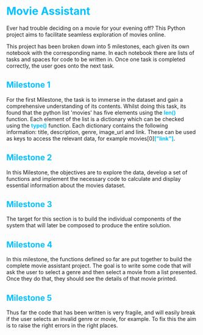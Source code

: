 # <b><FONT COLOR=" 00c1ff">Movie Assistant</FONT></b>

Ever had trouble deciding on a movie for your evening off? This Python project aims to facilitate seamless exploration of movies online.

This project has been broken down into 5 milestones, each given its own notebook with the corresponding name. In each notebook there are lists of tasks and spaces for code to be written in. Once one task is completed correctly, the user goes onto the next task.

## <b><FONT COLOR=" 00c1ff">Milestone 1</FONT></b>
For the first Milestone, the task is to immerse in the dataset and gain a comprehensive understanding of its contents. Whilst doing this task, its found that the python list 'movies' has five elements using the <b><FONT COLOR=" 00c1ff">len()</FONT></b> function. Each element of the list is a dictionary which can be checked using the <b><FONT COLOR=" 00c1ff">type()</FONT></b> function. Each dictionary contains the following information: title, description, genre, image_url and link. These can be used as keys to access the relevant data, for example movies[0]<b><FONT COLOR=" 00c1ff">["link"]</FONT></b>.

## <b><FONT COLOR=" 00c1ff">Milestone 2</FONT></B>
In this Milestone, the objectives are to explore the data, develop a set of functions and implement the necessary code to calculate and display essential information about the movies dataset. 

## <b><FONT COLOR=" 00c1ff">Milestone 3</FONT></B>
The target for this section is to build the individual components of the system that will later be composed to produce the entire solution.

## <b><FONT COLOR=" 00c1ff">Milestone 4</FONT></B>
In this milestone, the functions defined so far are put together to build the complete movie assistant project. The goal is to write some code that will ask the user to select a genre and then select a movie from a list presented.
Once they do that, they should see the details of that movie printed.

## <b><FONT COLOR=" 00c1ff">Milestone 5</FONT></B>
Thus far the code that has been written is very fragile, and will easily break if the user selects an invalid genre or movie, for example. To fix this the aim is to raise the right errors in the right places.